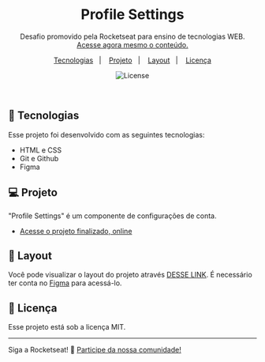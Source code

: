 <h1 align="center"> Profile Settings </h1>

<p align="center">
Desafio promovido pela Rocketseat para ensino de tecnologias WEB. <br/>
<a href="https://www.rocketseat.com.br/boracodar">Acesse agora mesmo o conteúdo.</a>
</p>

<p align="center">
  <a href="#-tecnologias">Tecnologias</a>&nbsp;&nbsp;&nbsp;|&nbsp;&nbsp;&nbsp;
  <a href="#-projeto">Projeto</a>&nbsp;&nbsp;&nbsp;|&nbsp;&nbsp;&nbsp;
  <a href="#-layout">Layout</a>&nbsp;&nbsp;&nbsp;|&nbsp;&nbsp;&nbsp;
  <a href="#memo-licença">Licença</a>
</p>

<p align="center">
  <img alt="License" src="https://img.shields.io/static/v1?label=license&message=MIT&color=49AA26&labelColor=000000">
</p>

<br>

## 🚀 Tecnologias

Esse projeto foi desenvolvido com as seguintes tecnologias:

- HTML e CSS
- Git e Github
- Figma

## 💻 Projeto

"Profile Settings" é um componente de configurações de conta.

- [Acesse o projeto finalizado, online](https://soufunck.github.io/profile-settings)

## 🔖 Layout

Você pode visualizar o layout do projeto através [DESSE LINK](https://www.figma.com/file/gJ1A7BVl4FlnCCXFS1MrDl/). É necessário ter conta no [Figma](https://figma.com) para acessá-lo.

## :memo: Licença

Esse projeto está sob a licença MIT.

---

Siga a Rocketseat! :wave: [Participe da nossa comunidade!](https://discord.gg/rocketseat)
